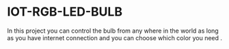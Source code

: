 # IOT-RGB-LED-BULB
In this project you can control the bulb from any where in the world as long as you have internet connection and you can choose which color you need .
